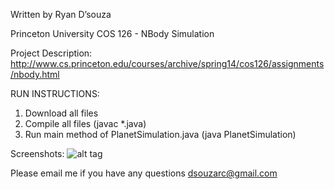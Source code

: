 Written by Ryan D’souza

Princeton University COS 126 - NBody Simulation

Project Description: 
http://www.cs.princeton.edu/courses/archive/spring14/cos126/assignments/nbody.html

RUN INSTRUCTIONS: 

1. Download all files
2. Compile all files (javac *.java)
3. Run main method of PlanetSimulation.java (java PlanetSimulation)

Screenshots:
![alt tag](https://raw.github.com/dsouzarc/algorithmsdata/master/Screenshot2.png)


Please email me if you have any questions
dsouzarc@gmail.com

